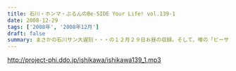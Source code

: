 ```yaml
---
title: 石川・ホンマ・ぶるんのBe-SIDE Your Life! vol.139-1
date: 2008-12-29
tags: ['2008年', '2008年12月']
draft: false
summary: まさかの石川サン大遅刻・・・の１２月２９日お昼の収録。そして、噂の「ビーサイＤＶＤ」についての重要なお知らせもあります！！NAMAE
---
```


http://project-phi.ddo.jp/ishikawa/ishikawa139_1.mp3
